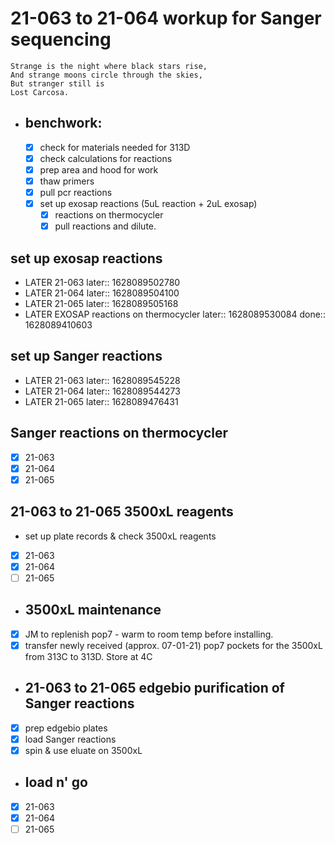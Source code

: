 # 21-063 to 21-064 workup for Sanger sequencing

``` ad-quote
Strange is the night where black stars rise,
And strange moons circle through the skies,
But stranger still is
Lost Carcosa.
```
- ## benchwork:
	- [x] check for materials needed for 313D
	- [x] check calculations for reactions
	- [x]  prep area and hood for work
	- [x]  thaw primers
	- [x]  pull pcr reactions
	- [x]  set up exosap reactions (5uL reaction + 2uL exosap)
		- [x]  reactions on thermocycler
		- [x]  pull reactions and dilute.
## set up exosap reactions
- LATER   21-063
  later:: 1628089502780
- LATER  21-064
  later:: 1628089504100
- LATER  21-065
  later:: 1628089505168
- LATER EXOSAP reactions on thermocycler
  later:: 1628089530084
  done:: 1628089410603
## set up Sanger reactions
- LATER 21-063
  later:: 1628089545228
- LATER 21-064
  later:: 1628089544273
- LATER 21-065
  later:: 1628089476431
## Sanger reactions on thermocycler
- [x]  21-063
- [x] 21-064
- [x] 21-065
## 21-063 to 21-065 3500xL reagents
- set up plate records & check 3500xL reagents
- [x]  21-063
- [x] 21-064
- [ ] 21-065
- ## 3500xL maintenance
- [x] JM to replenish pop7 - warm to room temp before installing.
- [x] transfer newly received (approx. 07-01-21) pop7 pockets for the 3500xL from 313C to 313D. Store at 4C
- ## 21-063 to 21-065 edgebio purification of Sanger reactions
- [x]  prep edgebio plates
- [x]  load Sanger reactions
- [x]  spin & use eluate on 3500xL
- ## load n' go
- [x]  21-063
- [x] 21-064
- [ ] 21-065